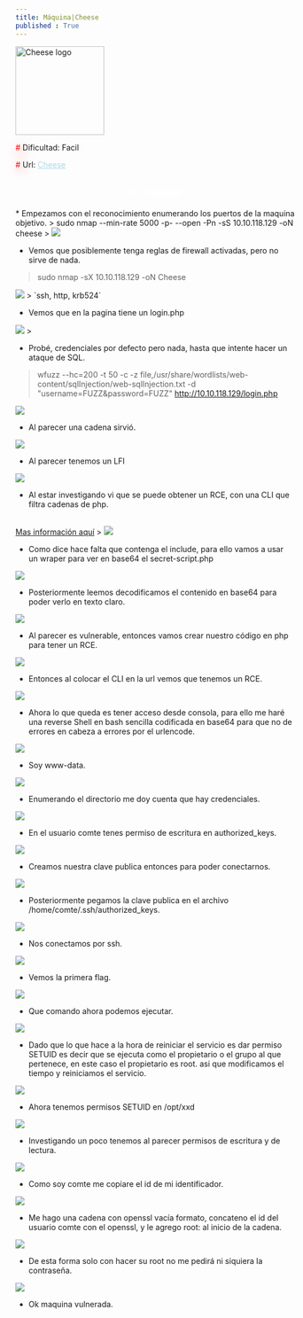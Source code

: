 ```yaml
---
title: Máquina|Cheese 
published : True
---
```


 <div class="contenedor">
    <img src="imgs/Cheese/logCheese.jpg" width="160" alt="Cheese logo">
    <div>
        <p><font color="red" style="text-shadow: 5px 5px 20px red;">#</font> Dificultad: Facil </p>
        <p><font color="red" style="text-shadow: 5px 5px 20px red;">#</font> Url: <a href="https://tryhackme.com/r/room/cheesectfv10" style="color: lightblue;">Cheese</a></p>
    </div>
</div>


<h2><font color="white"><center> # Cheese</center></font></h2>
* Empezamos con el reconocimiento enumerando los puertos de la maquina objetivo.
> sudo nmap --min-rate 5000 -p- --open -Pn -sS 10.10.118.129 -oN cheese
>
<img src="imgs/Cheese/Cheese0.png">

* Vemos que posiblemente tenga reglas de firewall activadas, pero no sirve de nada.
> sudo nmap -sX 10.10.118.129 -oN Cheese
>
<img src="imgs/Cheese/Cheese1.png">
>
`ssh, http, krb524`

* Vemos que en la pagina tiene un login.php
>
<img src="imgs/Cheese/Cheese2.png">
>

* Probé, credenciales por defecto pero nada, hasta que intente hacer un ataque de SQL.
> wfuzz --hc=200 -t 50 -c -z file,/usr/share/wordlists/web-content/sqlInjection/web-sqlInjection.txt -d "username=FUZZ&password=FUZZ" http://10.10.118.129/login.php
>
<img src="imgs/Cheese/Cheese3.png">

* Al parecer una cadena sirvió.
>
<img src="imgs/Cheese/Cheese4.png">

* Al parecer tenemos un LFI
>
<img src="imgs/Cheese/Cheese5.png">

* Al estar investigando vi que se puede obtener un RCE, con una CLI que filtra cadenas de php.
<br>
<a href="https://github.com/synacktiv/php_filter_chain_generator">Mas información aquí</a>
>
<img src="imgs/Cheese/Cheese7.png">

* Como dice hace falta que contenga el include, para ello vamos a usar un wraper para ver en base64 el secret-script.php
>
<img src="imgs/Cheese/Cheese8.png">

* Posteriormente leemos decodificamos el contenido en base64 para poder verlo en texto claro.
>
<img src="imgs/Cheese/Cheese9.png">

* Al parecer es vulnerable, entonces vamos crear nuestro código en php para tener un RCE.
>
<img src="imgs/Cheese/Cheese10.png">

* Entonces al colocar el CLI en la url vemos que tenemos un RCE.
>
<img src="imgs/Cheese/Cheese11.png">

* Ahora lo que queda es tener acceso desde consola, para ello me haré una reverse Shell en bash sencilla codificada en base64 para que no de errores en cabeza a errores por el urlencode.
>
<img src="imgs/Cheese/Cheese12.png">

* Soy www-data.
>
<img src="imgs/Cheese/Cheese13.png">

* Enumerando el directorio me doy cuenta que hay credenciales.
>
<img src="imgs/Cheese/Cheese14.png">

* En el usuario comte tenes permiso de escritura en authorized_keys.
>
<img src="imgs/Cheese/Cheese15.png">

* Creamos nuestra clave publica entonces para poder conectarnos.
>
<img src="imgs/Cheese/Cheese16.png">

* Posteriormente pegamos la clave publica en el archivo /home/comte/.ssh/authorized_keys.
>
<img src="imgs/Cheese/Cheese17.png">

* Nos conectamos por ssh.
>
<img src="imgs/Cheese/Cheese18.png">

* Vemos la primera flag.
>
<img src="imgs/Cheese/Cheese19.png">

* Que comando ahora podemos ejecutar.
>
<img src="imgs/Cheese/Cheese20.png">

* Dado que lo que hace a la hora de reiniciar el servicio es dar permiso SETUID es decir que se ejecuta como el propietario o el grupo al que pertenece, en este caso el propietario es root.
asi que modificamos el tiempo y reiniciamos el servicio.
>
<img src="imgs/Cheese/Cheese21.png">

* Ahora tenemos permisos SETUID en /opt/xxd
>
<img src="imgs/Cheese/Cheese22.png">

* Investigando un poco tenemos al parecer permisos de escritura y de lectura.
>
<img src="imgs/Cheese/Cheese23.png">

* Como soy comte me copiare el id de mi identificador.
>
<img src="imgs/Cheese/Cheese24.png">

* Me hago una cadena con openssl vacía formato, concateno el id del usuario comte con el openssl, y le agrego root: al inicio de la cadena.
>
<img src="imgs/Cheese/Cheese26.png">

* De esta forma solo con hacer su root no me pedirá ni siquiera la contraseña.
>
<img src="imgs/Cheese/Cheese27.png">

* Ok maquina vulnerada.
